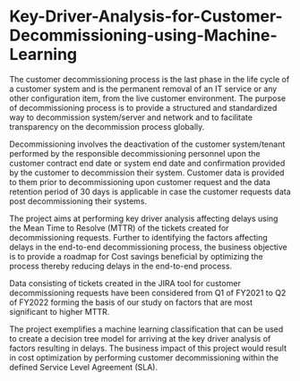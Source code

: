 # Key-Driver-Analysis-for-Customer-Decommissioning-using-Machine-Learning


The customer decommissioning process is the last phase in the life cycle of a customer system and is the permanent removal of an IT service or any other configuration item, from the live customer environment. The purpose of decommissioning process is to provide a structured and standardized way to decommission system/server and network and to facilitate transparency on the decommission process globally.

Decommissioning involves the deactivation of the customer system/tenant performed by the responsible decommissioning personnel upon the customer contract end date or system end date and confirmation provided by the customer to decommission their system. Customer data is provided to them prior to decommissioning upon customer request and the data retention period of 30 days is applicable in case the customer requests data post decommissioning their systems.

The project aims at performing key driver analysis affecting delays using the Mean Time to Resolve (MTTR) of the tickets created for decommissioning requests. Further to identifying the factors affecting delays in the end-to-end decommissioning process, the business objective is to provide a roadmap for Cost savings beneficial by optimizing the process thereby reducing delays in the end-to-end process.

Data consisting of tickets created in the JIRA tool for customer decommissioning requests have been considered from Q1 of FY2021 to Q2 of FY2022 forming the basis of our study on factors that are most significant to higher MTTR.

The project exemplifies a machine learning classification that can be used to create a decision tree model for arriving at the key driver analysis of factors resulting in delays. The business impact of this project would result in cost optimization by performing customer decommissioning within the defined Service Level Agreement (SLA). 
